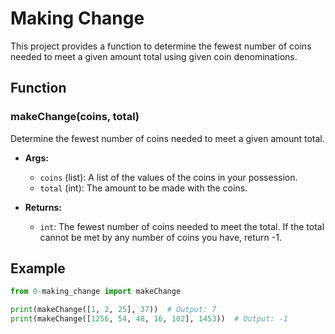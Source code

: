 # Making Change

This project provides a function to determine the fewest number of coins needed to meet a given amount total using given coin denominations.

## Function

### makeChange(coins, total)

Determine the fewest number of coins needed to meet a given amount total.

- **Args:**
  - `coins` (list): A list of the values of the coins in your possession.
  - `total` (int): The amount to be made with the coins.

- **Returns:**
  - `int`: The fewest number of coins needed to meet the total. If the total cannot be met by any number of coins you have, return -1.

## Example

```python
from 0-making_change import makeChange

print(makeChange([1, 2, 25], 37))  # Output: 7
print(makeChange([1256, 54, 48, 16, 102], 1453))  # Output: -1
